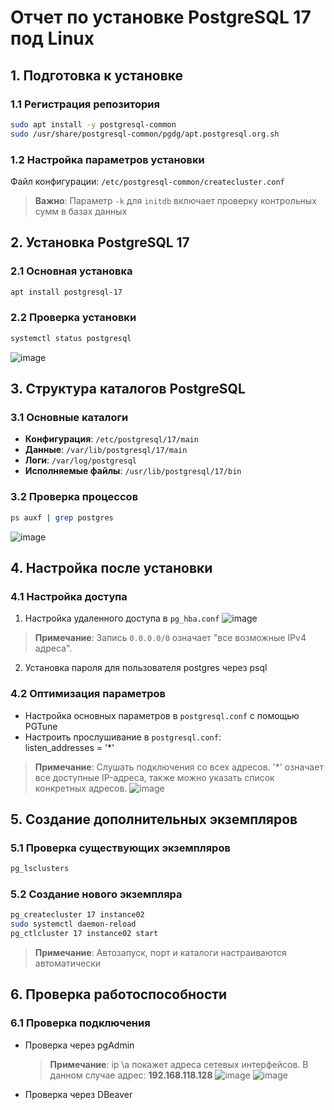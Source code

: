 # Отчет по установке PostgreSQL 17 под Linux

## 1. Подготовка к установке

### 1.1 Регистрация репозитория
```bash
sudo apt install -y postgresql-common
sudo /usr/share/postgresql-common/pgdg/apt.postgresql.org.sh
```

<!--
![Регистрация репозитория](screenshots/01_repo_registration.png)
-->

### 1.2 Настройка параметров установки
Файл конфигурации: `/etc/postgresql-common/createcluster.conf`

> **Важно**: Параметр `-k` для `initdb` включает проверку контрольных сумм в базах данных





## 2. Установка PostgreSQL 17

### 2.1 Основная установка
```bash
apt install postgresql-17
```

### 2.2 Проверка установки
```bash
systemctl status postgresql
```


![image](https://github.com/user-attachments/assets/a28dc9a3-ad1c-4b37-a787-5056f551b576)


## 3. Структура каталогов PostgreSQL

### 3.1 Основные каталоги
- **Конфигурация**: `/etc/postgresql/17/main`
- **Данные**: `/var/lib/postgresql/17/main`
- **Логи**: `/var/log/postgresql`
- **Исполняемые файлы**: `/usr/lib/postgresql/17/bin`

### 3.2 Проверка процессов 
```bash
ps auxf | grep postgres
```

![image](https://github.com/user-attachments/assets/fd3b93b6-5e9a-435e-972c-d0def19d92f5)



## 4. Настройка после установки

### 4.1 Настройка доступа
1. Настройка удаленного доступа в `pg_hba.conf`
![image](https://github.com/user-attachments/assets/5a8e9c4f-9529-4c20-845a-308f6d4bf811)
> **Примечание**: Запись `0.0.0.0/0` означает "все возможные IPv4 адреса". 
2. Установка пароля для пользователя postgres через psql

### 4.2 Оптимизация параметров
- Настройка основных параметров в `postgresql.conf` с помощью PGTune
- Настроить прослушивание в `postgresql.conf`:     
     listen_addresses = '*'  
> **Примечание**: Слушать подключения со всех адресов. '*' означает все доступные IP-адреса, также можно указать список конкретных адресов.
![image](https://github.com/user-attachments/assets/26469069-4edd-4616-8ea8-222110bec063)


## 5. Создание дополнительных экземпляров

### 5.1 Проверка существующих экземпляров
```bash
pg_lsclusters
```

### 5.2 Создание нового экземпляра
```bash
pg_createcluster 17 instance02
sudo systemctl daemon-reload
pg_ctlcluster 17 instance02 start
```

> **Примечание**: Автозапуск, порт и каталоги настраиваются автоматически

<!--
![Создание экземпляра](screenshots/06_instance_creation.png)
-->

## 6. Проверка работоспособности

### 6.1 Проверка подключения
- Проверка через pgAdmin
  > **Примечание**: ip \a покажет адреса сетевых интерфейсов. В данном случае адрес: **192.168.118.128**
![image](https://github.com/user-attachments/assets/36c1bcae-e675-4e6f-9cb1-a80e0e107b42)
![image](https://github.com/user-attachments/assets/f25ff8bf-a967-4816-867b-2129abfc5b87)


- Проверка через DBeaver

<!--
![Проверка подключения](screenshots/07_connection_check.png)
-->

